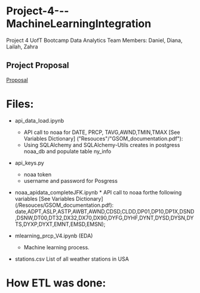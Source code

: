 # Project-4---MachineLearningIntegration
Project 4 UofT Bootcamp Data Analytics
Team Members: Daniel, Diana, Lailah, Zahra

## Project Proposal

[Proposal](/project_4_Proposal_V2.pdf)


# Files:

* api_data_load.ipynb 
    * API call to noaa for DATE, PRCP, TAVG,AWND,TMIN,TMAX [See Variables Dictionary] ("Resouces"/"GSOM_documentation.pdf"):
    * Using SQLAlchemy and SQLAlchemy-Utils creates in postgress noaa_db and populate table ny_info 
* api_keys.py
    * noaa token
    * username and password for Posgress
     
* noaa_apidata_completeJFK.ipynb
        * API call to noaa forthe following variables [See Variables Dictionary] (/Resouces/GSOM_documentation.pdf): date,ADPT,ASLP,ASTP,AWBT,AWND,CDSD,CLDD,DP01,DP10,DP1X,DSND,DSNW,DT00,DT32,DX32,DX70,DX90,DYFG,DYHF,DYNT,DYSD,DYSN,DYTS,DYXP,DYXT,EMNT,EMSD,EMSN);
* mlearning_prcp_V4.ipynb (EDA)
    * Machine learning process.

* stations.csv
    List of all weather stations in USA
     
# How ETL was done:
 
